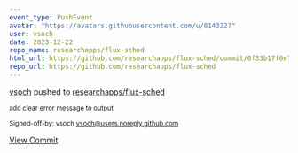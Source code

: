 ```yaml
---
event_type: PushEvent
avatar: "https://avatars.githubusercontent.com/u/814322?"
user: vsoch
date: 2023-12-22
repo_name: researchapps/flux-sched
html_url: https://github.com/researchapps/flux-sched/commit/0f33b17f6e792c14a262609d71f4ea5f32cb3ebb
repo_url: https://github.com/researchapps/flux-sched
---
```


<a href='https://github.com/vsoch' target='_blank'>vsoch</a> pushed to <a href='https://github.com/researchapps/flux-sched' target='_blank'>researchapps/flux-sched</a>

<small>add clear error message to output

Signed-off-by: vsoch <vsoch@users.noreply.github.com></small>

<a href='https://github.com/researchapps/flux-sched/commit/0f33b17f6e792c14a262609d71f4ea5f32cb3ebb' target='_blank'>View Commit</a>